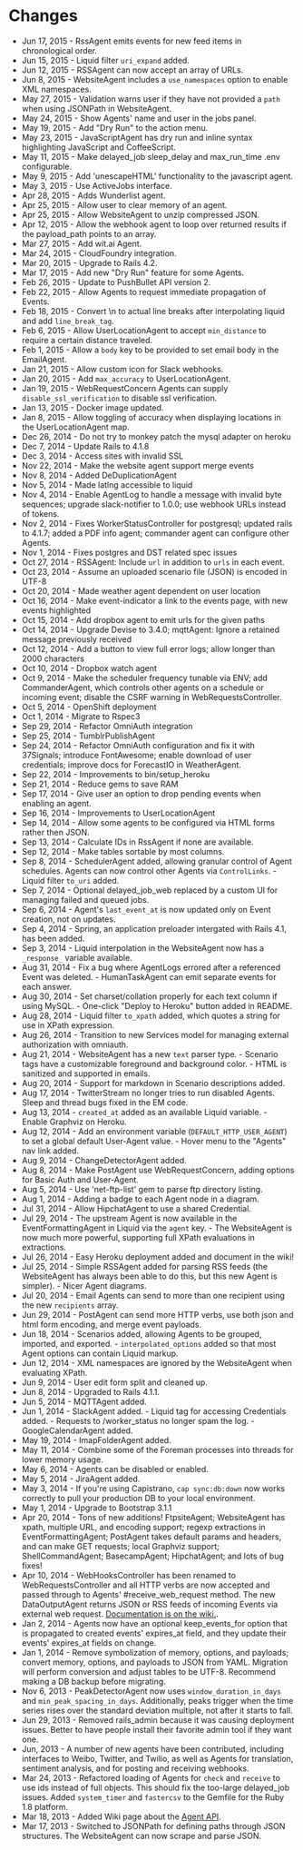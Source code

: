 # Changes

* Jun 17, 2015   - RssAgent emits events for new feed items in chronological order.
* Jun 15, 2015   - Liquid filter `uri_expand` added.
* Jun 12, 2015   - RSSAgent can now accept an array of URLs.
* Jun 8, 2015    - WebsiteAgent includes a `use_namespaces` option to enable XML namespaces.
* May 27, 2015   - Validation warns user if they have not provided a `path` when using JSONPath in WebsiteAgent.
* May 24, 2015   - Show Agents' name and user in the jobs panel.
* May 19, 2015   - Add "Dry Run" to the action menu.
* May 23, 2015   - JavaScriptAgent has dry run and inline syntax highlighting JavaScript and CoffeeScript.
* May 11, 2015   - Make delayed\_job sleep\_delay and max\_run\_time .env configurable.
* May 9, 2015    - Add 'unescapeHTML' functionality to the javascript agent.
* May 3, 2015    - Use ActiveJobs interface. 
* Apr 28, 2015   - Adds Wunderlist agent.
* Apr 25, 2015   - Allow user to clear memory of an agent.
* Apr 25, 2015   - Allow WebsiteAgent to unzip compressed JSON.
* Apr 12, 2015   - Allow the webhook agent to loop over returned results if the payload\_path points to an array.
* Mar 27, 2015   - Add wit.ai Agent.
* Mar 24, 2015   - CloudFoundry integration.
* Mar 20, 2015   - Upgrade to Rails 4.2.
* Mar 17, 2015   - Add new "Dry Run" feature for some Agents.
* Feb 26, 2015   - Update to PushBullet API version 2.
* Feb 22, 2015   - Allow Agents to request immediate propagation of Events.
* Feb 18, 2015   - Convert \n to actual line breaks after interpolating liquid and add `line_break_tag`.
* Feb 6, 2015    - Allow UserLocationAgent to accept `min_distance` to require a certain distance traveled.
* Feb 1, 2015    - Allow a `body` key to be provided to set email body in the EmailAgent.
* Jan 21, 2015   - Allow custom icon for Slack webhooks.
* Jan 20, 2015   - Add `max_accuracy` to UserLocationAgent.
* Jan 19, 2015   - WebRequestConcern Agents can supply `disable_ssl_verification` to disable ssl verification.
* Jan 13, 2015   - Docker image updated.
* Jan 8, 2015    - Allow toggling of accuracy when displaying locations in the UserLocationAgent map.
* Dec 26, 2014   - Do not try to monkey patch the mysql adapter on heroku
* Dec 7, 2014    - Update Rails to 4.1.8
* Dec 3, 2014    - Access sites with invalid SSL
* Nov 22, 2014   - Make the website agent support merge events
* Nov 8, 2014    - Added DeDuplicationAgent
* Nov 5, 2014    - Made latlng accessible to liquid
* Nov 4, 2014    - Enable AgentLog to handle a message with invalid byte sequences; upgrade slack-notifier to 1.0.0; use webhook URLs instead of tokens.
* Nov 2, 2014    - Fixes WorkerStatusController for postgresql; updated rails to 4.1.7; added a PDF info agent; commander agent can configure other Agents.
* Nov 1, 2014    - Fixes postgres and DST related spec issues
* Oct 27, 2014   - RSSAgent: Include `url` in addition to `urls` in each event.
* Oct 23, 2014   - Assume an uploaded scenario file (JSON) is encoded in UTF-8
* Oct 20, 2014   - Made weather agent dependent on user location
* Oct 16, 2014   - Make event-indicator a link to the events page, with new events highlighted
* Oct 15, 2014   - Add dropbox agent to emit urls for the given paths
* Oct 14, 2014   - Upgrade Devise to 3.4.0; mqttAgent: Ignore a retained message previously received
* Oct 12, 2014   - Add a button to view full error logs; allow longer than 2000 characters
* Oct 10, 2014   - Dropbox watch agent
* Oct 9, 2014    - Make the scheduler frequency tunable via ENV; add CommanderAgent, which controls other agents on a schedule or incoming event; disable the CSRF warning in WebRequestsController.
* Oct 5, 2014    - OpenShift deployment
* Oct 1, 2014    - Migrate to Rspec3
* Sep 29, 2014   - Refactor OmniAuth integration
* Sep 25, 2014   - TumblrPublishAgent
* Sep 24, 2014   - Refactor OmniAuth configuration and fix it with 37Signals; introduce FontAwesome; enable download of user credentials; improve docs for ForecastIO in WeatherAgent.
* Sep 22, 2014   - Improvements to bin/setup_heroku
* Sep 21, 2014   - Reduce gems to save RAM
* Sep 17, 2014   - Give user an option to drop pending events when enabling an agent.
* Sep 16, 2014   - Improvements to UserLocationAgent
* Sep 14, 2014   - Allow some agents to be configured via HTML forms rather then JSON.
* Sep 13, 2014   - Calculate IDs in RssAgent if none are available.
* Sep 12, 2014   - Make tables sortable by most columns.
* Sep 8, 2014    - SchedulerAgent added, allowing granular control of Agent schedules.  Agents can now control other Agents via `ControlLinks`.
                 - Liquid filter `to_uri` added.
* Sep 7, 2014    - Optional delayed\_job\_web replaced by a custom UI for managing failed and queued jobs.
* Sep 6, 2014    - Agent's `last_event_at` is now updated only on Event creation, not on updates.
* Sep 4, 2014    - Spring, an application preloader intergated with Rails 4.1, has been added.
* Sep 3, 2014    - Liquid interpolation in the WebsiteAgent now has a `_response_` variable available.
* Aug 31, 2014   - Fix a bug where AgentLogs errored after a referenced Event was deleted.
                 - HumanTaskAgent can emit separate events for each answer.
* Aug 30, 2014   - Set charset/collation properly for each text column if using MySQL.
                 - One-click "Deploy to Heroku" button added in README.
* Aug 28, 2014   - Liquid filter `to_xpath` added, which quotes a string for use in XPath expression.
* Aug 26, 2014   - Transition to new Services model for managing external authorization with omniauth.
* Aug 21, 2014   - WebsiteAgent has a new `text` parser type.
                 - Scenario tags have a customizable foreground and background color.
                 - HTML is sanitized and supported in emails.
* Aug 20, 2014   - Support for markdown in Scenario descriptions added.
* Aug 17, 2014   - TwitterStream no longer tries to run disabled Agents.  Sleep and thread bugs fixed in the EM code.
* Aug 13, 2014   - `created_at` added as an available Liquid variable.
                 - Enable Graphviz on Heroku.
* Aug 12, 2014   - Add an environment variable (`DEFAULT_HTTP_USER_AGENT`) to set a global default User-Agent value.
                 - Hover menu to the "Agents" nav link added.
* Aug 9, 2014    - ChangeDetectorAgent added.
* Aug 8, 2014    - Make PostAgent use WebRequestConcern, adding options for Basic Auth and User-Agent.
* Aug 5, 2014    - Use 'net-ftp-list' gem to parse ftp directory listing.
* Aug 1, 2014    - Adding a badge to each Agent node in a diagram.
* Jul 31, 2014   - Allow HipchatAgent to use a shared Credential.
* Jul 29, 2014   - The upstream Agent is now available in the EventFormattingAgent in Liquid via the `agent` key.
                 - The WebsiteAgent is now much more powerful, supporting full XPath evaluations in extractions.
* Jul 26, 2014   - Easy Heroku deployment added and document in the wiki!
* Jul 25, 2014   - Simple RSSAgent added for parsing RSS feeds (the WebsiteAgent has always been able to do this, but this new Agent is simpler).
                 - Nicer Agent diagrams.
* Jul 20, 2014   - Email Agents can send to more than one recipient using the new `recipients` array.
* Jun 29, 2014   - PostAgent can send more HTTP verbs, use both json and html form encoding, and merge event payloads.
* Jun 18, 2014   - Scenarios added, allowing Agents to be grouped, imported, and exported.
                 - `interpolated_options` added so that most Agent options can contain Liquid markup.
* Jun 12, 2014   - XML namespaces are ignored by the WebsiteAgent when evaluating XPath.
* Jun 9, 2014    - User edit form split and cleaned up.
* Jun 8, 2014    - Upgraded to Rails 4.1.1.
* Jun 5, 2014    - MQTTAgent added.
* Jun 1, 2014    - SlackAgent added.
                 - Liquid tag for accessing Credentials added.
                 - Requests to /worker\_status  no longer spam the log.
                 - GoogleCalendarAgent added.
* May 19, 2014   - ImapFolderAgent added.
* May 11, 2014   - Combine some of the Foreman processes into threads for lower memory usage.
* May 6, 2014    - Agents can be disabled or enabled.
* May 5, 2014    - JiraAgent added.
* May 3, 2014    - If you're using Capistrano, `cap sync:db:down` now works correctly to pull your production DB to your local environment.
* May 1, 2014    - Upgrade to Bootstrap 3.1.1
* Apr 20, 2014   - Tons of new additions! FtpsiteAgent; WebsiteAgent has xpath, multiple URL, and encoding support; regexp extractions in EventFormattingAgent; PostAgent takes default params and headers, and can make GET requests; local Graphviz support; ShellCommandAgent; BasecampAgent; HipchatAgent; and lots of bug fixes!
* Apr 10, 2014   - WebHooksController has been renamed to WebRequestsController and all HTTP verbs are now accepted and passed through to Agents' #receive\_web\_request method. The new DataOutputAgent returns JSON or RSS feeds of incoming Events via external web request.  [Documentation is on the wiki.](https://github.com/cantino/huginn/wiki/Creating-a-new-agent#receiving-web-requests).
* Jan 2, 2014    - Agents now have an optional keep\_events\_for option that is propagated to created events' expires\_at field, and they update their events' expires\_at fields on change.
* Jan 1, 2014    - Remove symbolization of memory, options, and payloads; convert memory, options, and payloads to JSON from YAML.  Migration will perform conversion and adjust tables to be UTF-8.  Recommend making a DB backup before migrating.
* Nov 6, 2013    - PeakDetectorAgent now uses `window_duration_in_days` and `min_peak_spacing_in_days`.  Additionally, peaks trigger when the time series rises over the standard deviation multiple, not after it starts to fall.
* Jun 29, 2013   - Removed rails\_admin because it was causing deployment issues. Better to have people install their favorite admin tool if they want one.
* Jun, 2013      - A number of new agents have been contributed, including interfaces to Weibo, Twitter, and Twilio, as well as Agents for translation, sentiment analysis, and for posting and receiving webhooks.
* Mar 24, 2013   - Refactored loading of Agents for `check` and `receive` to use ids instead of full objects.  This should fix the too-large delayed\_job issues.  Added `system_timer` and `fastercsv` to the Gemfile for the Ruby 1.8 platform.
* Mar 18, 2013   - Added Wiki page about the [Agent API](https://github.com/cantino/huginn/wiki/Creating-a-new-agent).
* Mar 17, 2013   - Switched to JSONPath for defining paths through JSON structures.  The WebsiteAgent can now scrape and parse JSON.
